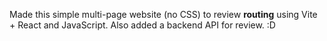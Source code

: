 Made this simple multi-page website (no CSS) to review **routing** using Vite + React and JavaScript. Also added a backend API for review. :D

